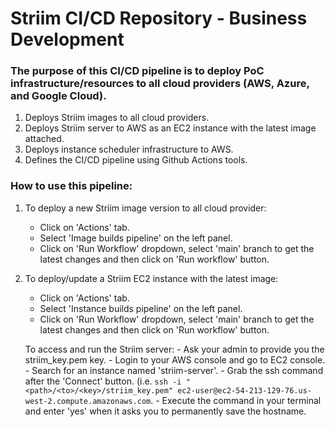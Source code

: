 # Striim CI/CD Repository - Business Development
### The purpose of this CI/CD pipeline is to deploy PoC infrastructure/resources to all cloud providers (AWS, Azure, and Google Cloud).

1) Deploys Striim images to all cloud providers.
2) Deploys Striim server to AWS as an EC2 instance with the latest image attached.
3) Deploys instance scheduler infrastructure to AWS.
4) Defines the CI/CD pipeline using Github Actions tools.

### How to use this pipeline:
1) To deploy a new Striim image version to all cloud provider:
    - Click on 'Actions' tab.
    - Select 'Image builds pipeline' on the left panel.
    - Click on 'Run Workflow' dropdown, select 'main' branch to get the latest changes and then click on 'Run workflow' button.
 
2) To deploy/update a Striim EC2 instance with the latest image:
    - Click on 'Actions' tab.
    - Select 'Instance builds pipeline' on the left panel.
    - Click on 'Run Workflow' dropdown, select 'main' branch to get the latest changes and then click on 'Run workflow' button.
    
    To access and run the Striim server:
        - Ask your admin to provide you the striim_key.pem key.
        - Login to your AWS console and go to EC2 console.
        - Search for an instance named 'striim-server'.
        - Grab the ssh command after the 'Connect' button. (i.e. `ssh -i "<path>/<to>/<key>/striim_key.pem" ec2-user@ec2-54-213-129-76.us-west-2.compute.amazonaws.com`.
        - Execute the command in your terminal and enter 'yes' when it asks you to permanently save the hostname.
